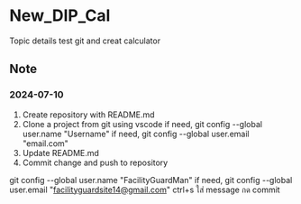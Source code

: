 # New_DIP_Cal
Topic details
test git and creat calculator
## Note
### 2024-07-10
1. Create repository with README.md
2. Clone a project from git using vscode
    if need, git config --global user.name "Username"
    if need, git config --global user.email "email.com"
3. Update README.md 
4. Commit change and push to repository

git config --global user.name "FacilityGuardMan"
if need, git config --global user.email "facilityguardsite14@gmail.com"
ctrl+s ใส่ message กด commit
